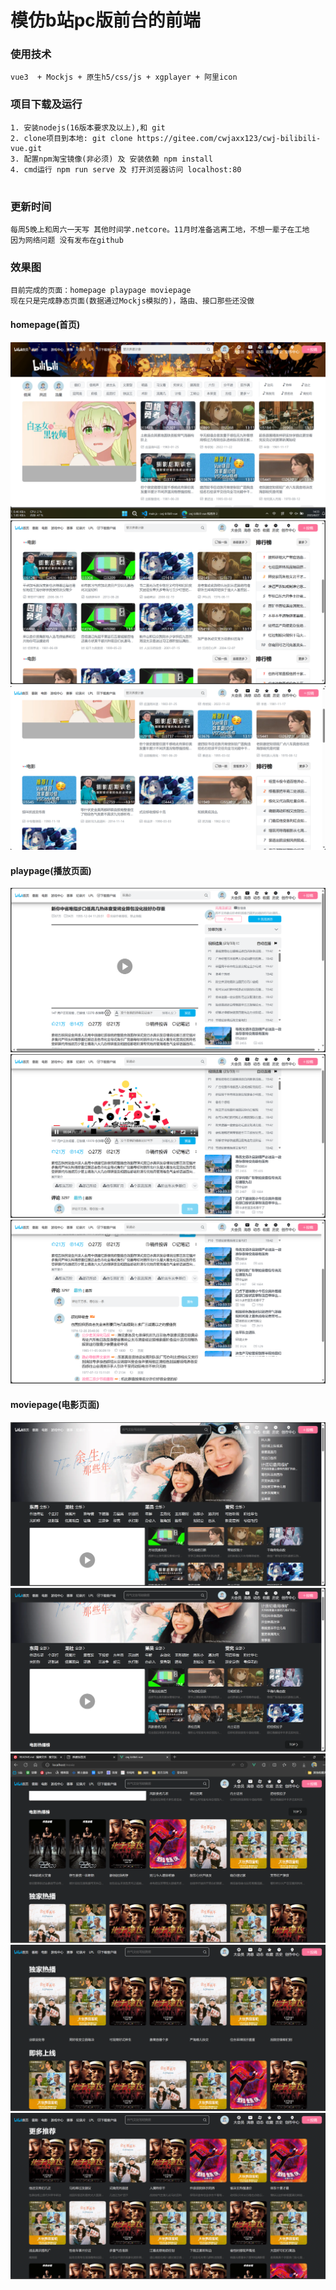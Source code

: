 # 模仿b站pc版前台的前端

### 使用技术

```
vue3  + Mockjs + 原生h5/css/js + xgplayer + 阿里icon
```

### 项目下载及运行

```
1. 安装nodejs(16版本要求及以上),和 git
2. clone项目到本地: git clone https://gitee.com/cwjaxx123/cwj-bilibili-vue.git
3. 配置npm淘宝镜像(非必须) 及 安装依赖 npm install
4. cmd运行 npm run serve 及 打开浏览器访问 localhost:80
 
```

### 更新时间

```
每周5晚上和周六一天写 其他时间学.netcore。11月时准备逃离工地，不想一辈子在工地
因为网络问题 没有发布在github 
```




### 效果图 
```
目前完成的页面：homepage playpage moviepage
现在只是完成静态页面(数据通过Mockjs模拟的)，路由、接口那些还没做
```
#### homepage(首页)

![输入图片说明](public/效果图/homepage1.png)
![输入图片说明](public/效果图/homepage2.png)
![输入图片说明](public/效果图/homepage3.png)

#### playpage(播放页面)
![输入图片说明](public/效果图/playpage1.png)
![输入图片说明](public/效果图/playpage2.png)
![输入图片说明](public/效果图/playpage3.png)

#### moviepage(电影页面)
![输入图片说明](public/效果图/movie1.png)
![输入图片说明](public/效果图/movie2.png)
![输入图片说明](public/效果图/movie3.png)
![输入图片说明](public/效果图/movie4.png)
![输入图片说明](public/效果图/movie5.png)
    

